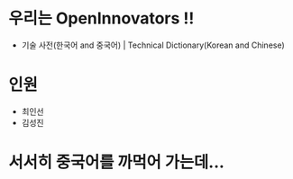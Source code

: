 # 우리는 OpenInnovators !!
- 기술 사전(한국어 and 중국어) | Technical Dictionary(Korean and Chinese) 

# 인원
- 최인선
- 김성진

# 서서히 중국어를 까먹어 가는데...
